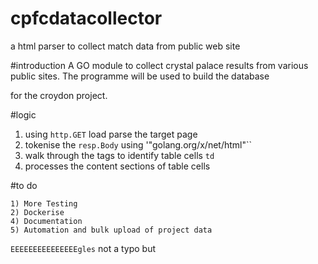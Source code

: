 # cpfcdatacollector
a html parser to collect match data from public web site

 
#introduction
A GO module to collect crystal palace results from various public sites. The programme will be used to build the database

for the croydon project.   

#logic  

 1) using ``http.GET`` load parse the target page     
 2) tokenise the ``resp.Body`` using '"golang.org/x/net/html"``     
 3) walk through the tags to identify table cells ``td``  
 4) processes the content sections of table cells  
 
 
 
#to do

	1) More Testing
	2) Dockerise
	4) Documentation 
	5) Automation and bulk upload of project data


 ```EEEEEEEEEEEEEEEgles```  not a typo but
